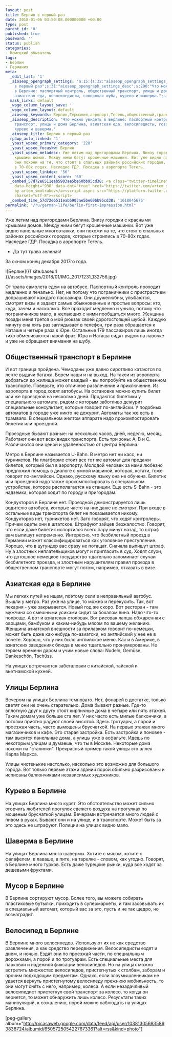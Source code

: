 ```yaml
---
layout: post
title: Берлин в первый раз
date: 2018-01-06 03:50:08.000000000 +00:00
type: post
parent_id: '0'
published: true
password: ''
status: publish
categories:
- Немецкий обыватель
tags:
- Берлин
- Германия
meta:
  _edit_last: '1'
  _aioseop_opengraph_settings: 'a:15:{s:32:"aioseop_opengraph_settings_title";s:35:"Берлин
    в первый раз";s:31:"aioseop_opengraph_settings_desc";s:290:"Что можно увидеть
    в Берлине: паспортный контроль, общественный транспорт, улицы и дома Берлина,
    азиатская еда, велосипедисты, говорящая шуба, курево и шаверма.";s:32:"aioseop_opengraph_settings_image";s:90:"/wp-content/uploads/2018/01/IMG_20171231_132756-1024x576.jpg";s:36:"aioseop_opengraph_settings_customimg";s:0:"";s:37:"aioseop_opengraph_settings_imagewidth";s:0:"";s:38:"aioseop_opengraph_settings_imageheight";s:0:"";s:32:"aioseop_opengraph_settings_video";s:0:"";s:37:"aioseop_opengraph_settings_videowidth";s:0:"";s:38:"aioseop_opengraph_settings_videoheight";s:0:"";s:35:"aioseop_opengraph_settings_category";s:7:"article";s:34:"aioseop_opengraph_settings_section";s:0:"";s:30:"aioseop_opengraph_settings_tag";s:0:"";s:34:"aioseop_opengraph_settings_setcard";s:7:"summary";s:44:"aioseop_opengraph_settings_customimg_twitter";s:0:"";s:44:"aioseop_opengraph_settings_customimg_checker";s:1:"0";}'
  mask_links: default
  _wpgo_column_layout_save: ''
  _wpgo_column_layout: default
  _aioseop_keywords: Берлин,Германия,аэропорт,Тегель,общественный,транспорт,метро,билет,U-Bahn,автобус,трамвай,шаверма,велосипед,мусор,улицы,брусчатка
  _aioseop_description: 'Что можно увидеть в Берлине: паспортный контроль, общественный
    транспорт, улицы и дома Берлина, азиатская еда, велосипедисты, говорящая шуба,
    курево и шаверма.'
  _aioseop_title: Берлин в первый раз
  rp4wp_auto_linked: '1'
  _yoast_wpseo_primary_category: '228'
  _yoast_wpseo_focuskw: Берлин
  _yoast_wpseo_metadesc: Уже летим над пригородами Берлина. Внизу городки с красными
    крышами домов. Между ними бегут крошечные машинки. Вот уже видно панельные многоэтажки,
    они похожи на те, что стоят в спальных районах российских городов, которые строились
    в 70-80х годах. Наследие ГДР. Посадка в аэропорте Тегель.
  _yoast_wpseo_linkdex: '56'
  _yoast_wpseo_content_score: '60'
  _oembed_57d72e6511eab5903ae5be60bb95cd38: <a class="twitter-timeline" data-width="625"
    data-height="938" data-dnt="true" href="https://twitter.com/artem_smotrakov?ref_src=twsrc%5Etfw">Tweets
    by artem_smotrakov</a><script async src="https://platform.twitter.com/widgets.js"
    charset="utf-8"></script>
  _oembed_time_57d72e6511eab5903ae5be60bb95cd38: '1618045676'
permalink: "/ru/german-life/berlin-first-impression.html"
---
```

Уже летим над пригородами Берлина. Внизу городки с красными крышами домов. Между ними бегут крошечные машинки. Вот уже видно панельные многоэтажки, они похожи на те, что стоят в спальных районах российских городов, которые строились в 70-80х годах. Наследие ГДР. Посадка в аэропорте Тегель.

- Да тут трава зеленая!

За окном конец декабря 2017го года.

![Берлин]({{ site.baseurl }}/assets/images/2018/01/IMG_20171231_132756.jpg)

<!--more-->

От трапа самолета едем на автобусе. Паспортный контроль проходит медленно и печально. Нет, не потому что пограничники с пристрастием допрашивают каждого пассажира. Они дружелюбны, улыбаются, смотрят визы и задают самые обыкновенные и простые вопросы: кто, куда, зачем и насколько. Все проходит медленно и уныло, потому что пограничников мало, а желающих с ними пообщаться много. Женщина позади меня трется о мой рюкзак своей дорогостоящей шубой. Каждую минуту она пять раз заглядывает в телефон, три раза обращается к Наташе и четыре раза к Юре. Остальные 179 пассажиров лишь иногда тихо обмениваются парой фраз. Юра и Наташа сидят рядом на лавочке и уже не обращают внимания на шубу.

## Общественный транспорт в Берлине

И вот граница пройдена. Чемоданы уже давно сиротливо катаются по ленте выдачи багажа. Берем наши и на выход. На такси из аэропорта добраться до жилища может каждый - вы попробуйте на общественном транспорте. Поверьте, это отличное развлечение и приключение. Из аэропорта в город ходят автобусы. На остановке можно купить билет или же проездной на несколько дней. Продаются билетики у специального автомата, рядом с которым заботливо дежурит специальные консультант, которые говорит по-английски. У подобных автоматов в городе уже никто не дежурит. Автоматы так же есть в трамваях. В специальном желтом аппарате надо прокомпостировать билетик или проездной.

Проездные бывают разные: на несколько часов, дней, неделю, месяц. Работают они вот всех видах транспорта. Есть три зоны: A, B и С. Различаются они ценой и удаленностью от центра Берлина.

Метро в Берлине называется U-Bahn. В метро нет ни касс, ни турникетов. На платформе стоит все тот же автомат для продажи билетов, который был в аэропорту. Молодой человек за нами любезно предложил помощь в диалоге с умной машиной, которая, кстати, тоже говорит по-английски. Однако, русскому языку она не обучена. Билетик или проездной надо также прокомпостировать в специальном устройстве, которое располагается на станции. Еще есть S-Bahn - это надземка, которая ходит по городу и пригородам.

Кондукторов в Берлине нет. Проездной демонстрируется лишь водителю автобуса, которые часто на них даже не смотрят. При входе в остальные виды транспорта билет не показывается никому. Кондукторов нет, турникетов нет. Зато говорят, что ходят контролеры. Причем одеты они в штатское. Штрафуют зайцев безжалостно. Говорят, что если даже билетик испортился всего пару минут назад, то штраф вам выпишут непременно. Интересно, что безбилетный проезд в Германии может классифицироваться как уголовное преступление. Хорошо, что в цугундер вас сразу не потащат. Сначала выпишут штраф. Ну а злостных неплательщиков могут и пригласить в суд. Ходят слухи, что дотошное немецкое государство тщательно запоминает случаи безбилетного проезда, и злостным нарушителям правил проезда в общественном транспорте могут потом, например, отказать в визе.

## Азиатская еда в Берлине

Мы легких путей не ищем, поэтому сели в неправильный автобус. Вышли у метро. Раз уже на улице, то можно и перекусить. Так, вот пекарня - уже закрывается. Новый год же скоро. Вот ресторан - там мужчина со смешными усиками сидит за бокалом вина. Надо что-то попроще. А вот и азиатская столовая. Вот рисовая лапша обжаренная с овощами, бамбуком и каким-нибудь мясом по вашему желанию. Женщина азиатской внешности за прилавком говорит по-немецки, может быть даже как-нибудь по-азиатски, но английский у нее не в почете. Хорошо, что у них было английское меню. Как и в Америке, в азиатских заведениях блюда в меню тщательно пронумерованы. Не теряем времени даром и учим новые слова:&nbsp;Nudeln, Gemüse, Dankeschön, Tschüss.

На улицах встречаются забегаловки с китайской, тайской и вьетнамской кухней.

## Улицы Берлина

Вечером на улицах Берлина темновато. Нет, фонарей в достатке, только светят они не очень старательно. Дома бывают разные. Где-то вплотную друг к другу стоят кирпичные дома в четыре или пять этажей. Таким домам уже больше ста лет. У них часто есть милые балкончики, а потолки приятно радуют своей высотой. Здесь тротуары, а порой и проезжая часть, часто вымощены брусчаткой. На первых этажах много магазинчиков и кафе. Это старая застройка. Есть застройка и поновее - там высятся панельные дома, а улицы уже в асфальте. Идешь по некоторым улицам и думаешь, что ты в Москве. Некоторые дома похожи на "сталинки". Прекрасный пример такой улицы это аллея Карла Маркса.

Улицы чистенькие настолько, насколько это возможно для большого города. Вот только первые этажи зданий порой обильно разрисованы и исписаны баллончиками независимых художников.

## Курево в Берлине

На улицах Берлина много курят. Это обстоятельство может сильно огорчить любителей прогулок свежего воздуха на прогулках по мощеным брусчаткой улицам. Вечерами встречается много людей с пивом в руках. Бывают они и на улице, и в транспорте. Может быть за это здесь не штрафуют. Полиции на улицах видно мало.

## Шаверма в Берлине

На улицах Берлина много шавермы. Хотите с мясом, хотите с фалафелем, в лаваше, в пите, на тарелке - словом, как угодно. Говорят, в Берлине много турков. Есть даже турецкие рынки, куда все ходят за дешевыми фруктами.

## Мусор в Берлине

В Берлине сортируют мусор. Более того, вы можете собирать пластиковые бутылки, приходить в супермаркеты, и там засовывать их в специальный автомат, который вас за это, пусть и не так щедро, но вознаградит.

## Велосипед в Берлине

В Берлине много велосипедов. Используют их не как средство развлечения, а как средство передвижения. Велосипедисты ездят и днем, и ночью. Ездят они по проезжай части, по специальным дорожками, а порой и по тротуарам. Есть специальные места для парковки и надежной фиксации велосипедов. Но на улицах можно встретить множество велосипедов, пристегнутых к столбам, заборам и прочим подходящим предметам. Однако, если злоумышленникам не удается вернуть пристегнутому велосипеду прежнюю мобильность, то они могут снять с него, например, колеса. А если незадачливый велосипедист пристегнул свой транспорт за колесо, то когда он вернется, то может обнаружить лишь колесо. Результаты таких манипуляций, к сожалению, порой можно наблюдать на улицах Берлина.

[peg-gallery album="http://picasaweb.google.com/data/feed/api/user/103813056835863838724/albumid/6505725054227673361?alt=rss&kind=photo"]


